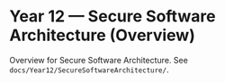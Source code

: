 # Year 12 — Secure Software Architecture (Overview)

Overview for Secure Software Architecture. See `docs/Year12/SecureSoftwareArchitecture/`.
